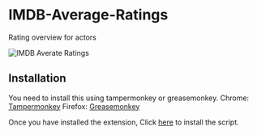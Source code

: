# IMDB-Average-Ratings
Rating overview for actors

![IMDB Averate Ratings](https://i.imgur.com/i2pgC3P.png)

## Installation
You need to install this using tampermonkey or greasemonkey.
Chrome: [Tampermonkey](https://chrome.google.com/webstore/detail/tampermonkey/dhdgffkkebhmkfjojejmpbldmpobfkfo?hl=en)
Firefox: [Greasemonkey](https://addons.mozilla.org/en-US/firefox/addon/greasemonkey/)

Once you have installed the extension, Click [here](https://github.com/LenAnderson/IMDB-Average-Ratings/raw/master/IMDB-Average-Ratings.user.js) to install the script.
